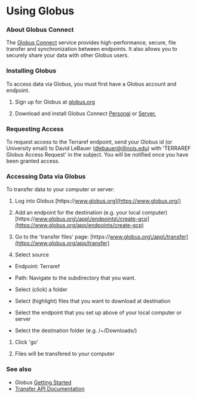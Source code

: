 # Using Globus

### About Globus Connect

The [Globus Connect](https://www.globus.org/globus-connect) service provides high-performance, secure, file transfer and synchronization between endpoints. It also allows you to securely share your data with other Globus users.

### Installing Globus

To access data via Globus, you must first have a Globus account and endpoint.

1. Sign up for Globus at [globus.org](https://www.globus.org/)

2. Download and install Globus Connect [Personal](https://www.globus.org/globus-connect-personal) or [Server.](https://www.globus.org/globus-connect-server)


### Requesting Access

To request access to the Terraref endpoint, send your Globus id \(or University email\) to David LeBauer \(dlebauer@illinois.edu\) with 'TERRAREF Globus Access Request' in the subject. You will be notified once you have been granted access.

### Accessing Data via Globus

To transfer data to your computer or server:

1. Log into Globus [https:\/\/www.globus.org](https://www.globus.org/)

2. Add an endpoint for the destination \(e.g. your local computer\) [https:\/\/www.globus.org\/app\/endpoints\/create-gcp](https://www.globus.org/app/endpoints/create-gcp)

3. Go to the 'transfer files' page: [https:\/\/www.globus.org\/app\/transfer](https://www.globus.org/app/transfer)

4. Select source

  * Endpoint: Terraref

  * Path: Navigate to the subdirectory that you want.

  * Select \(click\) a folder

  * Select \(highlight\) files that you want to download at destination

  * Select the endpoint that you set up above of your local computer or server

  * Select the destination folder \(e.g. \/~\/Downloads\/\)



1. Click 'go'

2. Files will be transfered to your computer


### See also

* Globus [Getting Started](https://docs.globus.org/how-to/get-started/)
* [Transfer API Documentation](https://docs.globus.org/api/transfer/)




